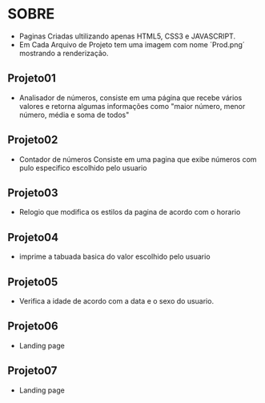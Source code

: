 # SOBRE
- Paginas Criadas ultilizando apenas HTML5, CSS3 e JAVASCRIPT.
- Em Cada Arquivo de Projeto tem uma imagem com nome ´Prod.png´ mostrando a renderização.


## Projeto01
- Analisador de números, consiste em uma página que recebe vários valores e retorna algumas informações como "maior número, menor número, média e soma de todos"

## Projeto02
- Contador de números Consiste em uma pagina que exibe números com pulo especifico escolhido pelo usuario

## Projeto03
- Relogio que modifica os estilos da pagina de acordo com o horario

## Projeto04
- imprime a tabuada basica do valor escolhido pelo usuario

## Projeto05
- Verifica a idade de acordo com a data e o sexo do usuario.

## Projeto06
- Landing page

## Projeto07
- Landing page
